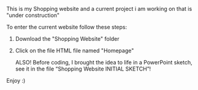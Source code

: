This is my Shopping website and a current project i am  working on that is "under construction"

To enter the current website follow these steps:
1. Download the "Shopping Website" folder
    
2. Click on the file HTML file named "Homepage"

   ALSO!
Before coding, I brought the idea to life in a PowerPoint sketch, see it in the file “Shopping Website INITIAL SKETCH”!


Enjoy :)
    
